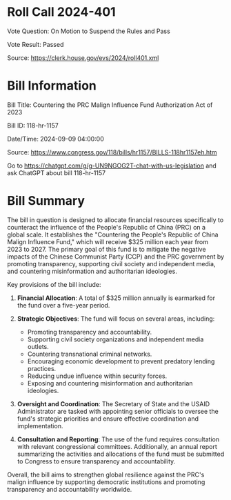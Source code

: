 # Roll Call 2024-401

Vote Question: On Motion to Suspend the Rules and Pass

Vote Result: Passed

Source: https://clerk.house.gov/evs/2024/roll401.xml

# Bill Information

Bill Title: Countering the PRC Malign Influence Fund Authorization Act of 2023

Bill ID: 118-hr-1157

Date/Time: 2024-09-09 04:00:00

Source: https://www.congress.gov/118/bills/hr1157/BILLS-118hr1157eh.htm

Go to https://chatgpt.com/g/g-UN9NGOG2T-chat-with-us-legislation and ask ChatGPT about bill 118-hr-1157

# Bill Summary
The bill in question is designed to allocate financial resources specifically to counteract the influence of the People's Republic of China (PRC) on a global scale. It establishes the "Countering the People's Republic of China Malign Influence Fund," which will receive $325 million each year from 2023 to 2027. The primary goal of this fund is to mitigate the negative impacts of the Chinese Communist Party (CCP) and the PRC government by promoting transparency, supporting civil society and independent media, and countering misinformation and authoritarian ideologies.

Key provisions of the bill include:

1. **Financial Allocation**: A total of $325 million annually is earmarked for the fund over a five-year period.

2. **Strategic Objectives**: The fund will focus on several areas, including:
   - Promoting transparency and accountability.
   - Supporting civil society organizations and independent media outlets.
   - Countering transnational criminal networks.
   - Encouraging economic development to prevent predatory lending practices.
   - Reducing undue influence within security forces.
   - Exposing and countering misinformation and authoritarian ideologies.

3. **Oversight and Coordination**: The Secretary of State and the USAID Administrator are tasked with appointing senior officials to oversee the fund's strategic priorities and ensure effective coordination and implementation.

4. **Consultation and Reporting**: The use of the fund requires consultation with relevant congressional committees. Additionally, an annual report summarizing the activities and allocations of the fund must be submitted to Congress to ensure transparency and accountability.

Overall, the bill aims to strengthen global resilience against the PRC's malign influence by supporting democratic institutions and promoting transparency and accountability worldwide.
